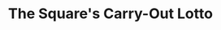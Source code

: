 ---
title: "The Square's Carry-Out Lotto"
url: /columbus/the-squares-carry-out-lotto/
shop: Lotterie
---